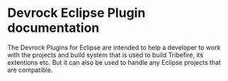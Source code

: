 # Devrock Eclipse Plugin documentation

The Devrock Plugins for Eclipse are intended to help a developer to work with the projects and build system that is used to build Tribefire, its extentions etc. But it can also be used to handle any Eclipse projects that are compatible. 
